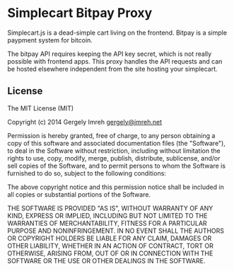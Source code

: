 # Simplecart Bitpay Proxy

Simplecart.js is a dead-simple cart living on the frontend.
Bitpay is a simple paypment system for bitcoin.

The bitpay API requires keeping the API key secret, which
is not really possible with frontend apps. This proxy
handles the API requests and can be hosted elsewhere
independent from the site hosting your simplecart.

## License
The MIT License (MIT)

Copyright (c) 2014 Gergely Imreh <gergely@imreh.net>

Permission is hereby granted, free of charge, to any person obtaining a copy
of this software and associated documentation files (the "Software"), to deal
in the Software without restriction, including without limitation the rights
to use, copy, modify, merge, publish, distribute, sublicense, and/or sell
copies of the Software, and to permit persons to whom the Software is
furnished to do so, subject to the following conditions:

The above copyright notice and this permission notice shall be included in
all copies or substantial portions of the Software.

THE SOFTWARE IS PROVIDED "AS IS", WITHOUT WARRANTY OF ANY KIND, EXPRESS OR
IMPLIED, INCLUDING BUT NOT LIMITED TO THE WARRANTIES OF MERCHANTABILITY,
FITNESS FOR A PARTICULAR PURPOSE AND NONINFRINGEMENT. IN NO EVENT SHALL THE
AUTHORS OR COPYRIGHT HOLDERS BE LIABLE FOR ANY CLAIM, DAMAGES OR OTHER
LIABILITY, WHETHER IN AN ACTION OF CONTRACT, TORT OR OTHERWISE, ARISING FROM,
OUT OF OR IN CONNECTION WITH THE SOFTWARE OR THE USE OR OTHER DEALINGS IN
THE SOFTWARE.
